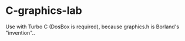 # C-graphics-lab
Use with Turbo C (DosBox is required), because graphics.h is Borland's "invention"..
